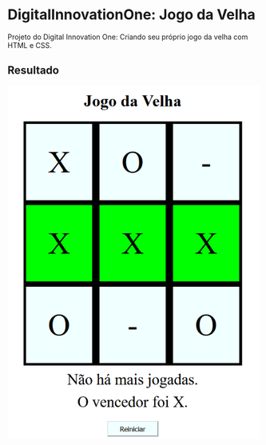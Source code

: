 # DigitalInnovationOne: Jogo da Velha
Projeto do Digital Innovation One: Criando seu próprio jogo da velha com HTML e CSS.

## Resultado
![tela](./print/print-jogo-da-velha.PNG)
